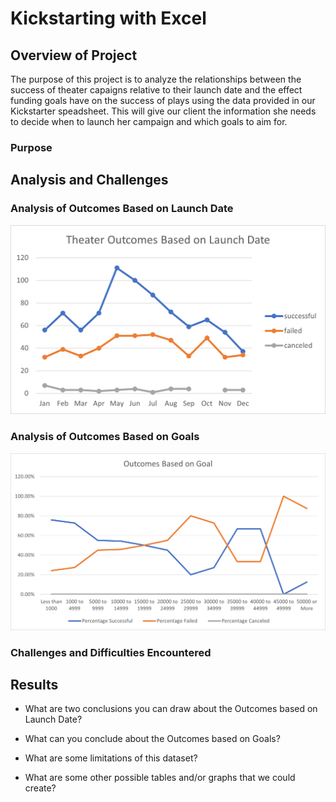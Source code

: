 # Kickstarting with Excel

## Overview of Project
The purpose of this project is to analyze the relationships between the success of theater capaigns relative to their launch date and the effect funding goals have on the success of plays using the data provided in our Kickstarter speadsheet. This will give our client the information she needs to decide when to launch her campaign and which goals to aim for.
### Purpose

## Analysis and Challenges

### Analysis of Outcomes Based on Launch Date

![alt text](https://github.com/JoshTrewhella/kickstarter-analysis/blob/e272cc9ee30093bfd51894389612286c52e001bc/Resources/Theater_Outcomes_vs_Launch.png)
### Analysis of Outcomes Based on Goals

![alt text](https://github.com/JoshTrewhella/kickstarter-analysis/blob/e272cc9ee30093bfd51894389612286c52e001bc/Resources/Outcomes_vs_Goals.png)
### Challenges and Difficulties Encountered

## Results

- What are two conclusions you can draw about the Outcomes based on Launch Date?

- What can you conclude about the Outcomes based on Goals?

- What are some limitations of this dataset?

- What are some other possible tables and/or graphs that we could create?
